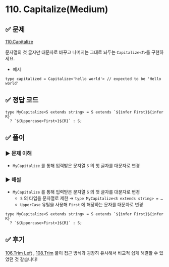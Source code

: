 # 110. Capitalize(Medium)

## ✅ 문제

[110.Capitalize](https://github.com/type-challenges/type-challenges/blob/main/questions/00110-medium-capitalize/README.md)

문자열의 첫 글자만 대문자로 바꾸고 나머지는 그대로 놔두는 `Capitalize<T>`를 구현하세요.

- 예시

```tsx
type capitalized = Capitalize<'hello world'> // expected to be 'Hello world'
```

## ✅ 정답 코드

```tsx
type MyCapitalize<S extends string> = S extends `${infer First}${infer R}` 
  ? `${Uppercase<First>}${R}` : S;
```

## ✅ 풀이

### ▶️ 문제 이해

- `MyCapitalize` 를 통해 입력받은 문자열 `S` 의 첫 글자를 대문자로 변경

### ▶️ 해설

- `MyCapitalize` 를 통해 입력받은 문자열 `S` 의 첫 글자를 대문자로 변경
    - `S` 의 타입을 문자열로 제한 → `type MyCapitalize<S extends string> = …`
    - `UpperCase` 유틸을 사용해 `First` 에 해당하는 문자를 대문자로 변경

```tsx
type MyCapitalize<S extends string> = S extends `${infer First}${infer R}` 
  ? `${Uppercase<First>}${R}` : S;
```

## ✅ 후기

[106.Trim Left](https://www.notion.so/febd45d6897c4904962be9fcaeb87701) , [108.Trim](https://www.notion.so/af61f00be6cf45a0821cea5a5b4ee61c) 풀이 접근 방식과 굉장히 유사해서 비교적 쉽게 해결할 수 있었던 것 같습니다!
